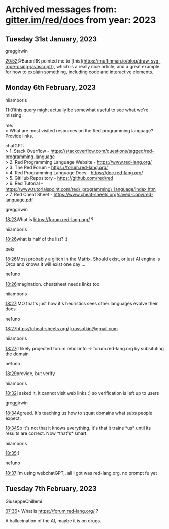 # Archived messages from: [gitter.im/red/docs](/gitter.im/red/docs/) from year: 2023

## Tuesday 31st January, 2023

greggirwin

[20:52](#msg63d97fa68e760b51fd17c3f7)@BaronRK pointed me to \[this](https://muffinman.io/blog/draw-svg-rope-using-javascript/), which is a really nice article, and a great example for how to explain something, including code and interactive elements.

## Monday 6th February, 2023

hiiamboris

[11:01](#msg63e0de2062844178f6e889e7)this query might actually be somewhat useful to see what we're missing:

me:  
&gt; What are most visited resources on the Red programming language? Provide links.

chatGPT:  
&gt; 1. Stack Overflow - https://stackoverflow.com/questions/tagged/red-programming-language  
&gt; 2. Red Programming Language Website - https://www.red-lang.org/  
&gt; 3. The Red Forum - https://forum.red-lang.org/  
&gt; 4. Red Programming Language Docs - https://doc.red-lang.org/  
&gt; 5. GitHub Repository - https://github.com/red/red  
&gt; 6. Red Tutorial - https://www.tutorialspoint.com/red\_programming\_language/index.htm  
&gt; 7. Red Cheat Sheet - https://www.cheat-sheets.org/saved-copy/red-language.pdf

greggirwin

[18:23](#msg63e14588c841ba597f2fd59c)What is https://forum.red-lang.org/ ?

hiiamboris

[18:26](#msg63e1464b6fc5ff38e44ecee5)what is half of the list? :)

pekr

[18:26](#msg63e14652195b0f648285ad25)Most probably a glitch in the Matrix. Should exist, or just AI engine is Orca and knows it will exist one day ...

ne1uno

[18:26](#msg63e14659f4ead81aa3634fc8)imagination. cheatsheet needs links too

hiiamboris

[18:27](#msg63e14685f0c41678f3b1eb58)IMO that's just how it's heuristics sees other languages evolve their docs

ne1uno

[18:27](#msg63e1469b511fff631f6ac802)https://cheat-sheets.org/ krassotkin@gmail.com

hiiamboris

[18:27](#msg63e1469e62844178f6e96864)it likely projected forum.rebol.info -&gt; forum.red-lang.org by subsituting the domain

ne1uno

[18:29](#msg63e146f0747c6938e105f92a)provide, but verify

hiiamboris

[18:32](#msg63e147cb62844178f6e96b20)I asked it, it cannot visit web links :) so verification is left up to users

greggirwin

[18:34](#msg63e1481feddd71596c1a3eb4)Agreed. It's teaching us how to squat domains what subs people expect.

[18:34](#msg63e148439c90f8647b2f9b25)So it's not that it knows everything, it's that it trains \*us* until its results are correct. Now \*that's* smart.

hiiamboris

[18:35](#msg63e14861f0c41678f3b1eeb3):)

ne1uno

[18:37](#msg63e149044a6a70544c8cd801)I'm using webchatGPT,, all I got was red-lang.org. no prompt fu yet

## Tuesday 7th February, 2023

GiuseppeChillemi

[07:36](#msg63e1ff75f0c41678f3b33da2)&gt; What is https://forum.red-lang.org/ ?

A hallucination of the AI, maybe it is on drugs.
